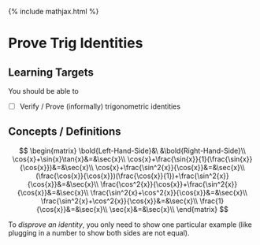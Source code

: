 {% include mathjax.html %}

# Prove Trig Identities

## Learning Targets

You should be able to
- [ ] Verify / Prove (informally) trigonometric identities

## Concepts / Definitions

$$
\begin{matrix}
    \bold{Left-Hand-Side}&\ &\bold{Right-Hand-Side}\\
    \cos{x}+\sin{x}\tan{x}&=&\sec{x}\\
    \cos{x}+\frac{\sin{x}}{1}(\frac{\sin{x}}{\cos{x}})&=&\sec{x}\\
    \cos{x}+\frac{\sin^2{x}}{\cos{x}}&=&\sec{x}\\
    (\frac{\cos{x}}{\cos{x}})(\frac{\cos{x}}{1})+\frac{\sin^2{x}}{\cos{x}}&=&\sec{x}\\
    \frac{\cos^2{x}}{\cos{x}}+\frac{\sin^2{x}}{\cos{x}}&=&\sec{x}\\
    \frac{\sin^2{x}+\cos^2{x}}{\cos{x}}&=&\sec{x}\\
    \frac{\sin^2{x}+\cos^2{x}}{\cos{x}}&=&\sec{x}\\
    \frac{1}{\cos{x}}&=&\sec{x}\\
    \sec{x}&=&\sec{x}\\
\end{matrix}
$$

To _disprove an identity_, you only need to show one particular example (like plugging in a number to show both sides are not equal).
